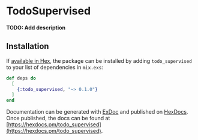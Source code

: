 # TodoSupervised

**TODO: Add description**

## Installation

If [available in Hex](https://hex.pm/docs/publish), the package can be installed
by adding `todo_supervised` to your list of dependencies in `mix.exs`:

```elixir
def deps do
  [
    {:todo_supervised, "~> 0.1.0"}
  ]
end
```

Documentation can be generated with [ExDoc](https://github.com/elixir-lang/ex_doc)
and published on [HexDocs](https://hexdocs.pm). Once published, the docs can
be found at [https://hexdocs.pm/todo_supervised](https://hexdocs.pm/todo_supervised).


